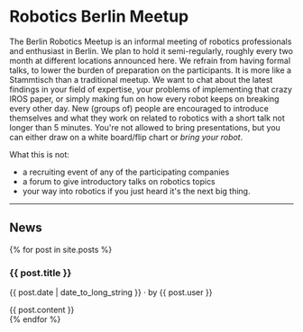 # Robotics Berlin Meetup

The Berlin Robotics Meetup is an informal meeting of robotics professionals and enthusiast in Berlin. We plan to hold it semi-regularly, roughly every two month at different locations announced here. We refrain from having formal talks, to lower the burden of preparation on the participants. It is more like a Stammtisch than a traditional meetup. We want to chat about the latest findings in your field of expertise, your problems of implementing that crazy IROS paper, or simply making fun on how every robot keeps on breaking every other day.
New (groups of) people are encouraged to introduce themselves and what they work on related to robotics with a short talk not longer than 5 minutes. You're not allowed to bring presentations, but you can either draw on a white board/flip chart or *bring your robot*.

What this is not:

* a recruiting event of any of the participating companies
* a forum to give introductory talks on robotics topics
* your way into robotics if you just heard it's the next big thing.

---
## News
{% for post in site.posts %}
  <article>
    <h3>
        {{ post.title }}
    </h3>
    <p>
    <time datetime="{{ post.date | date: "%Y-%m-%d" }}">{{ post.date | date_to_long_string }}</time> &middot; by {{ post.user }}
    </p>
    {{ post.content }}
  </article>
{% endfor %}
